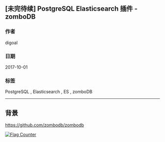 ## [未完待续] PostgreSQL Elasticsearch 插件 - zomboDB
    
### 作者    
digoal    
    
### 日期    
2017-10-01    
    
### 标签    
PostgreSQL , Elasticsearch , ES , zomboDB  
    
----    
      
## 背景    
    
https://github.com/zombodb/zombodb
  
<a rel="nofollow" href="http://info.flagcounter.com/h9V1"  ><img src="http://s03.flagcounter.com/count/h9V1/bg_FFFFFF/txt_000000/border_CCCCCC/columns_2/maxflags_12/viewers_0/labels_0/pageviews_0/flags_0/"  alt="Flag Counter"  border="0"  ></a>  
  
